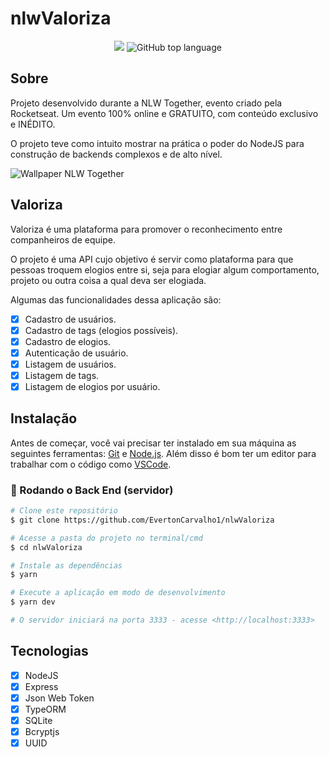 # nlwValoriza 

<p align="center">
  <img src="https://img.shields.io/static/v1?label=nlw&message=Together&color=blueviolet&style=for-the-badge"/>
  <img alt="GitHub top language" src="https://img.shields.io/github/languages/top/EvertonCarvalho1/nlwValoriza?color=blueviolet&logo=TypeScript&logoColor=white&style=for-the-badge">
  
</p>

## Sobre

Projeto desenvolvido durante a NLW Together, evento criado pela Rocketseat. Um evento 100% online e GRATUITO, com conteúdo exclusivo e INÉDITO.

O projeto teve como intuito mostrar na prática o poder do NodeJS para construção de backends complexos e de alto nível.

![Wallpaper NLW Together](https://user-images.githubusercontent.com/82480230/218494537-38797fce-a111-4992-ae46-8a2b6d632cfc.png)

## Valoriza

Valoriza é uma plataforma para promover o reconhecimento entre companheiros de equipe.

O projeto é uma API cujo objetivo é servir como plataforma para que pessoas troquem elogios entre si, seja para elogiar algum comportamento, projeto ou outra coisa a qual deva ser elogiada.

Algumas das funcionalidades dessa aplicação são:

- [x] Cadastro de usuários.
- [x] Cadastro de tags (elogios possíveis).
- [x] Cadastro de elogios.
- [x] Autenticação de usuário.
- [x] Listagem de usuários.
- [x] Listagem de tags.
- [x] Listagem de elogios por usuário.

## Instalação

Antes de começar, você vai precisar ter instalado em sua máquina as seguintes ferramentas:
[Git](https://git-scm.com) e [Node.js](https://nodejs.org/en/). Além disso é bom ter um editor para trabalhar com o código como [VSCode](https://code.visualstudio.com/).

### 🎲 Rodando o Back End (servidor)

```bash
# Clone este repositório
$ git clone https://github.com/EvertonCarvalho1/nlwValoriza

# Acesse a pasta do projeto no terminal/cmd
$ cd nlwValoriza

# Instale as dependências
$ yarn

# Execute a aplicação em modo de desenvolvimento
$ yarn dev

# O servidor iniciará na porta 3333 - acesse <http://localhost:3333>
```

## Tecnologias

- [x] NodeJS
- [x] Express
- [x] Json Web Token
- [x] TypeORM
- [x] SQLite
- [x] Bcryptjs
- [x] UUID

<br><br><br>
